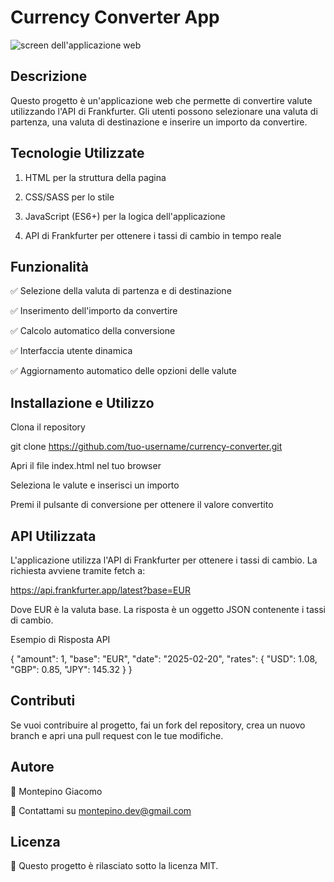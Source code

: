 # Currency Converter App
![screen dell'applicazione web]("/assets/img/screen.png")

## Descrizione

Questo progetto è un'applicazione web che permette di convertire valute utilizzando l'API di Frankfurter. Gli utenti possono selezionare una valuta di partenza, una valuta di destinazione e inserire un importo da convertire.

## Tecnologie Utilizzate

1. HTML per la struttura della pagina

2. CSS/SASS per lo stile

3. JavaScript (ES6+) per la logica dell'applicazione

4. API di Frankfurter per ottenere i tassi di cambio in tempo reale

## Funzionalità

✅ Selezione della valuta di partenza e di destinazione

✅ Inserimento dell'importo da convertire

✅ Calcolo automatico della conversione

✅ Interfaccia utente dinamica

✅ Aggiornamento automatico delle opzioni delle valute

## Installazione e Utilizzo

Clona il repository

git clone https://github.com/tuo-username/currency-converter.git

Apri il file index.html nel tuo browser

Seleziona le valute e inserisci un importo

Premi il pulsante di conversione per ottenere il valore convertito

## API Utilizzata

L'applicazione utilizza l'API di Frankfurter per ottenere i tassi di cambio. La richiesta avviene tramite fetch a:

https://api.frankfurter.app/latest?base=EUR

Dove EUR è la valuta base. La risposta è un oggetto JSON contenente i tassi di cambio.

Esempio di Risposta API

{
  "amount": 1,
  "base": "EUR",
  "date": "2025-02-20",
  "rates": {
    "USD": 1.08,
    "GBP": 0.85,
    "JPY": 145.32
  }
}

## Contributi

Se vuoi contribuire al progetto, fai un fork del repository, crea un nuovo branch e apri una pull request con le tue modifiche.

## Autore

👤 Montepino Giacomo

📧 Contattami su montepino.dev@gmail.com

## Licenza

📝 Questo progetto è rilasciato sotto la licenza MIT.

